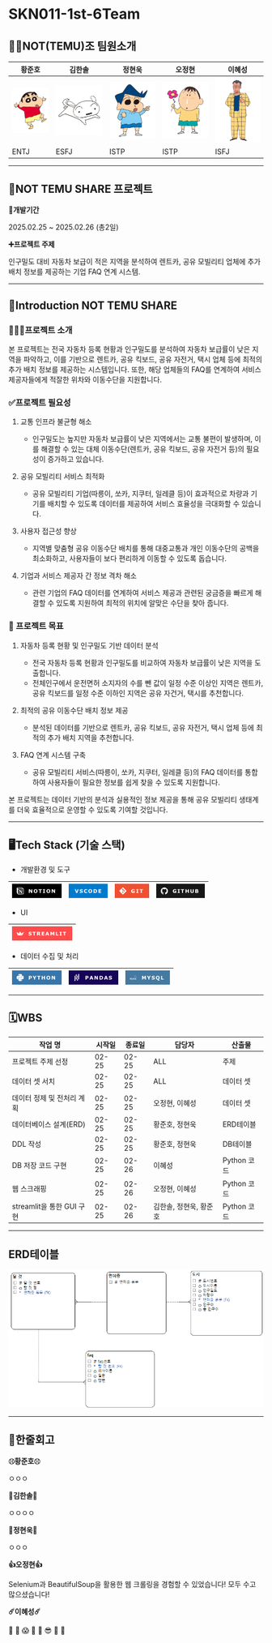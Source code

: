 # SKN011-1st-6Team

## 👋🏻NOT(TEMU)조 팀원소개
| 황준호 | 김한솔 | 정현욱 | 오정현 | 이혜성 |
| --- | --- | --- | --- | --- |
| ![alt text](이미지/image-1.png) | ![alt text](이미지/image.png) | ![alt text](이미지/image-2.png) | ![alt text](이미지/image-3.png) | ![alt text](이미지/image-4.png) |
| ENTJ | ESFJ | ISTP | ISTP | ISFJ |
---
## 🚙NOT TEMU SHARE 프로젝트

**📅개발기간**

2025.02.25 ~ 2025.02.26 (총2일)

**➕프로젝트 주제**

인구밀도 대비 자동차 보급이 적은 지역을 분석하여 렌트카, 공유 모빌리티 업체에 추가 배치 정보를 제공하는 기업 FAQ 연계 시스템.

---

## 🚙Introduction NOT TEMU SHARE
### 🧑🏻‍🏫프로젝트 소개
본 프로젝트는 전국 자동차 등록 현황과 인구밀도를 분석하여 자동차 보급률이 낮은 지역을 파악하고, 이를 기반으로 렌트카, 공유 킥보드, 공유 자전거, 택시 업체 등에 최적의 추가 배치 정보를 제공하는 시스템입니다. 또한, 해당 업체들의 FAQ를 연계하여 서비스 제공자들에게 적잘한 위차와 이동수단을 지원합니다.

### ✅프로젝트 필요성

1. 교통 인프라 불균형 해소
    - 인구밀도는 높지만 자동차 보급률이 낮은 지역에서는 교통 불편이 발생하며, 이를 해결할 수 있는 대체 이동수단(렌트카, 공유 킥보드, 공유 자전거 등)의 필요성이 증가하고 있습니다.
    
2. 공유 모빌리티 서비스 최적화
    - 공유 모빌리티 기업(따릉이, 쏘카, 지쿠터, 일레클 등)이 효과적으로 차량과 기기를 배치할 수 있도록 데이터를 제공하여 서비스 효율성을 극대화할 수 있습니다.

3. 사용자 접근성 향상
    - 지역별 맞춤형 공유 이동수단 배치를 통해 대중교통과 개인 이동수단의 공백을 최소화하고, 사용자들이 보다 편리하게 이동할 수 있도록 돕습니다.
    
4. 기업과 서비스 제공자 간 정보 격차 해소
    - 관련 기업의 FAQ 데이터를 연계하여 서비스 제공과 관련된 궁금증을 빠르게 해결할 수 있도록 지원하여 최적의 위치에 알맞은 수단을 찾아 줍니다.

### 🎯 프로젝트 목표 

1. 자동차 등록 현황 및 인구밀도 기반 데이터 분석
    - 전국 자동차 등록 현황과 인구밀도를 비교하여 자동차 보급률이 낮은 지역을 도출합니다.
    - 전체인구에서 운전면허 소지자의 수를 뺀 값이 일정 수준 이상인 지역은 렌트카, 공유 킥보드를 일정 수준 이하인 지역은 공유 자건거, 택시를 추천합니다.

2. 최적의 공유 이동수단 배치 정보 제공
    - 분석된 데이터를 기반으로 렌트카, 공유 킥보드, 공유 자전거, 택시 업체 등에 최적의 추가 배치 지역을 추천합니다.

3. FAQ 연계 시스템 구축
    - 공유 모빌리티 서비스(따릉이, 쏘카, 지쿠터, 일레클 등)의 FAQ 데이터를 통합하여 사용자들이 필요한 정보를 쉽게 찾을 수 있도록 지원합니다.

본 프로젝트는 데이터 기반의 분석과 실용적인 정보 제공을 통해 공유 모빌리티 생태계를 더욱 효율적으로 운영할 수 있도록 기여할 것입니다.

---

## 🖥️Tech Stack (기술 스택)

- 개발환경 및 도구

| ![alt text](이미지/image5.png) | ![alt text](이미지/image-6.png) | ![alt text](이미지/image-7.png) | ![alt text](이미지/image-8.png) |
| --- | --- | --- | ---|

- UI

| ![alt text](이미지/image-9.png) |
| --- |

- 데이터 수집 및 처리

| ![alt text](이미지/image-10.png) | ![alt text](이미지/image-11.png) | ![alt text](이미지/image-12.png) |
| --- | --- | --- | 

--- 

## 🗓️WBS


| 작업 명 | 시작일 | 종료일 | 담당자 | 산출물 | 
| --- | --- | --- | --- |--- | 
| 프로젝트 주제 선정 | 02-25 | 02-25 | ALL | 주제 | 
| 데이터 셋 서치 | 02-25 | 02-25 | ALL | 데이터 셋 | 
| 데이터 정제 및 전처리 계획 | 02-25 | 02-25 | 오정현, 이혜성 | 데이터 셋 | 
| 데이터베이스 설계(ERD) | 02-25 | 02-25 | 황준호, 정현욱 | ERD테이블 | 
| DDL 작성 | 02-25 | 02-25 | 황준호, 정현욱 | DB테이블 |
| DB 저장 코드 구현 | 02-25 | 02-26 | 이혜성 | Python 코드 | 
| 웹 스크래핑 | 02-25 | 02-26 | 오정현, 이혜성 | Python 코드 | 
| streamlit을 통한 GUI 구현 | 02-25 | 02-26 | 김한솔, 정현욱, 황준호 | Python 코드 | 

---

## ERD테이블

![alt text](이미지/image-15.png)

---

## 📌한줄회고

**⚾︎황준호⚾︎**

ㅇㅇㅇ

**🥋김한솔🥋**

ㅇㅇㅇㅇ

**🫠정현욱🫠**

ㅇㅇㅇ

**👍오정현👍**

Selenium과 BeautifulSoup을 활용한 웹 크롤링을 경험할 수 있었습니다! 모두 수고 많으셨습니다!

**☄️이혜성☄️**
    
🤔 🤯 😱 🫠 🙂 😎 🤩 🥳

